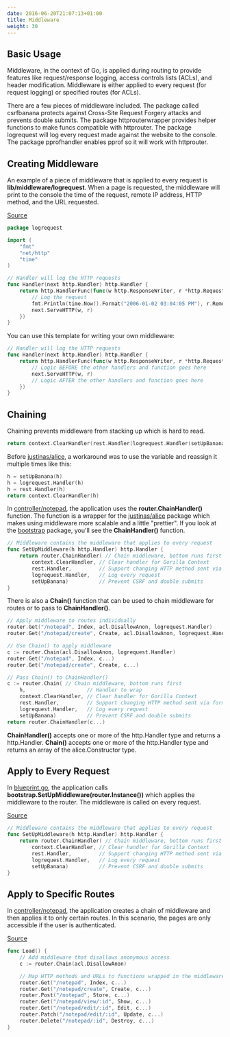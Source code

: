 ```yaml
---
date: 2016-06-20T21:07:13+01:00
title: Middleware
weight: 30
---
```


## Basic Usage

Middleware, in the context of Go, is applied during routing to provide
features like request/response logging, access controls lists (ACLs), and
header modification. Middleware is either applied to every request (for request
logging) or specified routes (for ACLs).

There are a few pieces of middleware included. The package called csrfbanana 
protects against Cross-Site Request Forgery attacks and prevents double submits. 
The package httprouterwrapper provides helper functions to make funcs compatible 
with httprouter. The package logrequest will log every request made against the 
website to the console. The package pprofhandler enables pprof so it will work 
with httprouter.

## Creating Middleware

An example of a piece of middleware that is applied to every request is
**lib/middleware/logrequest**. When a page is requested, the middleware will
print to the console the time of the request, remote IP address, HTTP method,
and the URL requested.

[Source](https://github.com/blue-jay/blueprint/blob/master/lib/middleware/logrequest/logrequest.go)
```go
package logrequest

import (
	"fmt"
	"net/http"
	"time"
)

// Handler will log the HTTP requests
func Handler(next http.Handler) http.Handler {
	return http.HandlerFunc(func(w http.ResponseWriter, r *http.Request) {
		// Log the request
		fmt.Println(time.Now().Format("2006-01-02 03:04:05 PM"), r.RemoteAddr, r.Method, r.URL)
		next.ServeHTTP(w, r)
	})
}
```

You can use this template for writing your own middleware:

```go
// Handler will log the HTTP requests
func Handler(next http.Handler) http.Handler {
	return http.HandlerFunc(func(w http.ResponseWriter, r *http.Request) {
		// Logic BEFORE the other handlers and function goes here
		next.ServeHTTP(w, r)
		// Logic AFTER the other handlers and function goes here
	})
}
```

## Chaining

Chaining prevents middleware from stacking up which is hard to read.

```go
return context.ClearHandler(rest.Handler(logrequest.Handler(setUpBanana)))
```
Before [justinas/alice](https://github.com/justinas/alice), a workaround was to
use the variable and reassign it multiple times like this:

```go
h = setUpBanana(h)
h = logrequest.Handler(h)
h = rest.Handler(h)
return context.ClearHandler(h)
```

In [controller/notepad](https://github.com/blue-jay/blueprint/blob/master/controller/notepad/notepad.go),
the application uses the **router.ChainHandler()** function. The function is a wrapper for
the [justinas/alice](https://github.com/justinas/alice) package which makes
using middleware more scalable and a little "prettier". If you look at the
[bootstrap](https://github.com/blue-jay/blueprint/blob/master/bootstrap/bootstrap.go)
package, you'll see the **ChainHandler()** function.

```go
// Middleware contains the middleware that applies to every request
func SetUpMiddleware(h http.Handler) http.Handler {
	return router.ChainHandler( // Chain middleware, bottom runs first
		context.ClearHandler, // Clear handler for Gorilla Context
		rest.Handler,         // Support changing HTTP method sent via form input
		logrequest.Handler,   // Log every request
		setUpBanana)          // Prevent CSRF and double submits
}
```

There is also a **Chain()** function that can be used to chain middleware for routes
or to pass to **ChainHandler()**.

```go
// Apply middleware to routes individually
router.Get("/notepad", Index, acl.DisallowAnon, logrequest.Handler)
router.Get("/notepad/create", Create, acl.DisallowAnon, logrequest.Handler)

// Use Chain() to apply middleware
c := router.Chain(acl.DisallowAnon, logrequest.Handler)
router.Get("/notepad", Index, c...)
router.Get("/notepad/create", Create, c...)

// Pass Chain() to ChainHandler()
c := router.Chain( // Chain middleware, bottom runs first
	h,                    // Handler to wrap
	context.ClearHandler, // Clear handler for Gorilla Context
	rest.Handler,         // Support changing HTTP method sent via form input
	logrequest.Handler,   // Log every request
	setUpBanana)          // Prevent CSRF and double submits
return router.ChainHandler(c...)
```

**ChainHandler()** accepts one or more of the http.Handler type and returns a
http.Handler.
**Chain()** accepts one or more of the http.Handler type and returns an array of
the alice.Constructor type.

## Apply to Every Request

In [blueprint.go](https://github.com/blue-jay/blueprint/blob/master/blueprint.go),
the application calls **bootstrap.SetUpMiddleware(router.Instance())** which
applies the middleware to the router. The middleware is called on every
request.

[Source](https://github.com/blue-jay/blueprint/blob/master/bootstrap/bootstrap.go)
```go
// Middleware contains the middleware that applies to every request
func SetUpMiddleware(h http.Handler) http.Handler {
	return router.ChainHandler( // Chain middleware, bottom runs first
		context.ClearHandler, // Clear handler for Gorilla Context
		rest.Handler,         // Support changing HTTP method sent via form input
		logrequest.Handler,   // Log every request
		setUpBanana)          // Prevent CSRF and double submits
}
```

## Apply to Specific Routes

In [controller/notepad](https://github.com/blue-jay/blueprint/blob/master/controller/notepad/notepad.go),
the application creates a chain of middleware and then
applies it to only certain routes. In this scenario, the pages are only
accessible if the user is authenticated.

[Source](https://github.com/blue-jay/blueprint/blob/master/controller/notepad/notepad.go)
```go
func Load() {
	// Add middleware that disallows anonymous access
	c := router.Chain(acl.DisallowAnon)

	// Map HTTP methods and URLs to functions wrapped in the middleware chain
	router.Get("/notepad", Index, c...)
	router.Get("/notepad/create", Create, c...)
	router.Post("/notepad", Store, c...)
	router.Get("/notepad/view/:id", Show, c...)
	router.Get("/notepad/edit/:id", Edit, c...)
	router.Patch("/notepad/edit/:id", Update, c...)
	router.Delete("/notepad/:id", Destroy, c...)
}
```